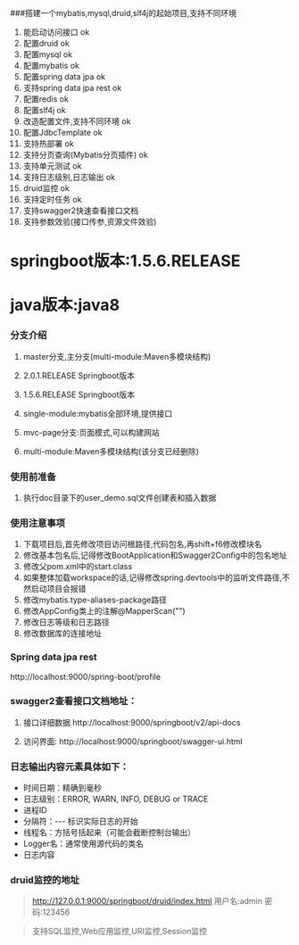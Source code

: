 
###搭建一个mybatis,mysql,druid,slf4j的起始项目,支持不同环境

1. 能启动访问接口  ok
2. 配置druid  ok
3. 配置mysql   ok
4. 配置mybatis  ok
5. 配置spring data jpa ok
6. 支持spring data jpa rest  ok
7. 配置redis ok
8. 配置slf4j  ok
9. 改造配置文件,支持不同环境  ok
10. 配置JdbcTemplate   ok
11. 支持热部署  ok
12. 支持分页查询(Mybatis分页插件)  ok
13. 支持单元测试  ok
14. 支持日志级别,日志输出 ok
15. druid监控 ok
16. 支持定时任务  ok
17. 支持swagger2快速查看接口文档
18. 支持参数效验(接口传参,资源文件效验)

# springboot版本:1.5.6.RELEASE
# java版本:java8

### 分支介绍
1. master分支,主分支(multi-module:Maven多模块结构)
2. 2.0.1.RELEASE Springboot版本
3. 1.5.6.RELEASE Springboot版本
4. single-module:mybatis全部环境,提供接口
5. mvc-page分支:页面模式,可以构建网站

3. multi-module:Maven多模块结构(该分支已经删除)

### 使用前准备

1. 执行doc目录下的user_demo.sql文件创建表和插入数据


### 使用注意事项
1. 下载项目后,首先修改项目访问根路径,代码包名,再shift+f6修改模块名
2. 修改基本包名后,记得修改BootApplication和Swagger2Config中的包名地址
3. 修改父pom.xml中的start.class
4. 如果整体加载workspace的话,记得修改spring.devtools中的监听文件路径,不然启动项目会报错
5. 修改mybatis.type-aliases-package路径
6. 修改AppConfig类上的注解@MapperScan("")
7. 修改日志等级和日志路径
8. 修改数据库的连接地址


### Spring data jpa rest
http://localhost:9000/spring-boot/profile

### swagger2查看接口文档地址：

1. 接口详细数据
http://localhost:9000/springboot/v2/api-docs

2. 访问界面:
http://localhost:9000/springboot/swagger-ui.html


### 日志输出内容元素具体如下：

* 时间日期：精确到毫秒
* 日志级别：ERROR, WARN, INFO, DEBUG or TRACE
* 进程ID
* 分隔符：--- 标识实际日志的开始
* 线程名：方括号括起来（可能会截断控制台输出）
* Logger名：通常使用源代码的类名
* 日志内容

### druid监控的地址
> http://127.0.0.1:9000/springboot/druid/index.html
用户名:admin
密码:123456

> 支持SQL监控,Web应用监控,URI监控,Session监控
